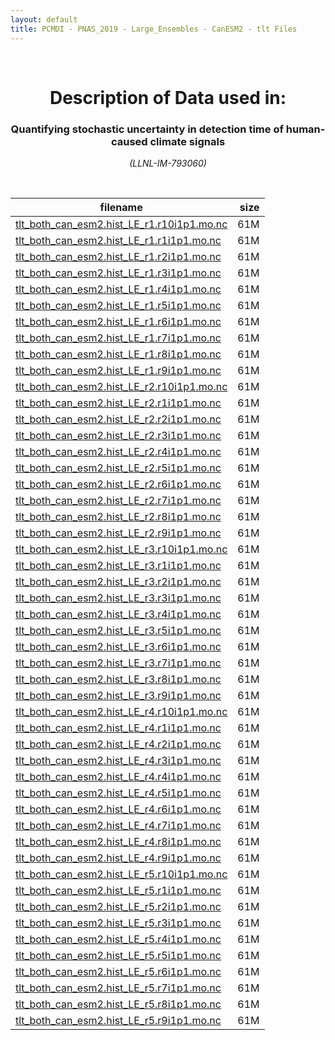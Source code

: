 ```yaml
---
layout: default
title: PCMDI - PNAS_2019 - Large_Ensembles - CanESM2 - tlt Files
---
```


<br>
<center>
    <p>
        <h1>Description of Data used in:</h1>
        <h3>Quantifying stochastic uncertainty in detection time of human-caused climate signals</h3>
    </p>
    <p><em>(LLNL-IM-793060)</em></p>
</center>
<br>

filename | size
   ---   | ---:
[tlt_both_can_esm2.hist_LE_r1.r10i1p1.mo.nc](https://pcmdi.llnl.gov/climate-data/PNAS_2019/Large_Ensembles/CanESM2/tlt/tlt_both_can_esm2.hist_LE_r1.r10i1p1.mo.nc) | 61M
[tlt_both_can_esm2.hist_LE_r1.r1i1p1.mo.nc](https://pcmdi.llnl.gov/climate-data/PNAS_2019/Large_Ensembles/CanESM2/tlt/tlt_both_can_esm2.hist_LE_r1.r1i1p1.mo.nc) | 61M
[tlt_both_can_esm2.hist_LE_r1.r2i1p1.mo.nc](https://pcmdi.llnl.gov/climate-data/PNAS_2019/Large_Ensembles/CanESM2/tlt/tlt_both_can_esm2.hist_LE_r1.r2i1p1.mo.nc) | 61M
[tlt_both_can_esm2.hist_LE_r1.r3i1p1.mo.nc](https://pcmdi.llnl.gov/climate-data/PNAS_2019/Large_Ensembles/CanESM2/tlt/tlt_both_can_esm2.hist_LE_r1.r3i1p1.mo.nc) | 61M
[tlt_both_can_esm2.hist_LE_r1.r4i1p1.mo.nc](https://pcmdi.llnl.gov/climate-data/PNAS_2019/Large_Ensembles/CanESM2/tlt/tlt_both_can_esm2.hist_LE_r1.r4i1p1.mo.nc) | 61M
[tlt_both_can_esm2.hist_LE_r1.r5i1p1.mo.nc](https://pcmdi.llnl.gov/climate-data/PNAS_2019/Large_Ensembles/CanESM2/tlt/tlt_both_can_esm2.hist_LE_r1.r5i1p1.mo.nc) | 61M
[tlt_both_can_esm2.hist_LE_r1.r6i1p1.mo.nc](https://pcmdi.llnl.gov/climate-data/PNAS_2019/Large_Ensembles/CanESM2/tlt/tlt_both_can_esm2.hist_LE_r1.r6i1p1.mo.nc) | 61M
[tlt_both_can_esm2.hist_LE_r1.r7i1p1.mo.nc](https://pcmdi.llnl.gov/climate-data/PNAS_2019/Large_Ensembles/CanESM2/tlt/tlt_both_can_esm2.hist_LE_r1.r7i1p1.mo.nc) | 61M
[tlt_both_can_esm2.hist_LE_r1.r8i1p1.mo.nc](https://pcmdi.llnl.gov/climate-data/PNAS_2019/Large_Ensembles/CanESM2/tlt/tlt_both_can_esm2.hist_LE_r1.r8i1p1.mo.nc) | 61M
[tlt_both_can_esm2.hist_LE_r1.r9i1p1.mo.nc](https://pcmdi.llnl.gov/climate-data/PNAS_2019/Large_Ensembles/CanESM2/tlt/tlt_both_can_esm2.hist_LE_r1.r9i1p1.mo.nc) | 61M
[tlt_both_can_esm2.hist_LE_r2.r10i1p1.mo.nc](https://pcmdi.llnl.gov/climate-data/PNAS_2019/Large_Ensembles/CanESM2/tlt/tlt_both_can_esm2.hist_LE_r2.r10i1p1.mo.nc) | 61M
[tlt_both_can_esm2.hist_LE_r2.r1i1p1.mo.nc](https://pcmdi.llnl.gov/climate-data/PNAS_2019/Large_Ensembles/CanESM2/tlt/tlt_both_can_esm2.hist_LE_r2.r1i1p1.mo.nc) | 61M
[tlt_both_can_esm2.hist_LE_r2.r2i1p1.mo.nc](https://pcmdi.llnl.gov/climate-data/PNAS_2019/Large_Ensembles/CanESM2/tlt/tlt_both_can_esm2.hist_LE_r2.r2i1p1.mo.nc) | 61M
[tlt_both_can_esm2.hist_LE_r2.r3i1p1.mo.nc](https://pcmdi.llnl.gov/climate-data/PNAS_2019/Large_Ensembles/CanESM2/tlt/tlt_both_can_esm2.hist_LE_r2.r3i1p1.mo.nc) | 61M
[tlt_both_can_esm2.hist_LE_r2.r4i1p1.mo.nc](https://pcmdi.llnl.gov/climate-data/PNAS_2019/Large_Ensembles/CanESM2/tlt/tlt_both_can_esm2.hist_LE_r2.r4i1p1.mo.nc) | 61M
[tlt_both_can_esm2.hist_LE_r2.r5i1p1.mo.nc](https://pcmdi.llnl.gov/climate-data/PNAS_2019/Large_Ensembles/CanESM2/tlt/tlt_both_can_esm2.hist_LE_r2.r5i1p1.mo.nc) | 61M
[tlt_both_can_esm2.hist_LE_r2.r6i1p1.mo.nc](https://pcmdi.llnl.gov/climate-data/PNAS_2019/Large_Ensembles/CanESM2/tlt/tlt_both_can_esm2.hist_LE_r2.r6i1p1.mo.nc) | 61M
[tlt_both_can_esm2.hist_LE_r2.r7i1p1.mo.nc](https://pcmdi.llnl.gov/climate-data/PNAS_2019/Large_Ensembles/CanESM2/tlt/tlt_both_can_esm2.hist_LE_r2.r7i1p1.mo.nc) | 61M
[tlt_both_can_esm2.hist_LE_r2.r8i1p1.mo.nc](https://pcmdi.llnl.gov/climate-data/PNAS_2019/Large_Ensembles/CanESM2/tlt/tlt_both_can_esm2.hist_LE_r2.r8i1p1.mo.nc) | 61M
[tlt_both_can_esm2.hist_LE_r2.r9i1p1.mo.nc](https://pcmdi.llnl.gov/climate-data/PNAS_2019/Large_Ensembles/CanESM2/tlt/tlt_both_can_esm2.hist_LE_r2.r9i1p1.mo.nc) | 61M
[tlt_both_can_esm2.hist_LE_r3.r10i1p1.mo.nc](https://pcmdi.llnl.gov/climate-data/PNAS_2019/Large_Ensembles/CanESM2/tlt/tlt_both_can_esm2.hist_LE_r3.r10i1p1.mo.nc) | 61M
[tlt_both_can_esm2.hist_LE_r3.r1i1p1.mo.nc](https://pcmdi.llnl.gov/climate-data/PNAS_2019/Large_Ensembles/CanESM2/tlt/tlt_both_can_esm2.hist_LE_r3.r1i1p1.mo.nc) | 61M
[tlt_both_can_esm2.hist_LE_r3.r2i1p1.mo.nc](https://pcmdi.llnl.gov/climate-data/PNAS_2019/Large_Ensembles/CanESM2/tlt/tlt_both_can_esm2.hist_LE_r3.r2i1p1.mo.nc) | 61M
[tlt_both_can_esm2.hist_LE_r3.r3i1p1.mo.nc](https://pcmdi.llnl.gov/climate-data/PNAS_2019/Large_Ensembles/CanESM2/tlt/tlt_both_can_esm2.hist_LE_r3.r3i1p1.mo.nc) | 61M
[tlt_both_can_esm2.hist_LE_r3.r4i1p1.mo.nc](https://pcmdi.llnl.gov/climate-data/PNAS_2019/Large_Ensembles/CanESM2/tlt/tlt_both_can_esm2.hist_LE_r3.r4i1p1.mo.nc) | 61M
[tlt_both_can_esm2.hist_LE_r3.r5i1p1.mo.nc](https://pcmdi.llnl.gov/climate-data/PNAS_2019/Large_Ensembles/CanESM2/tlt/tlt_both_can_esm2.hist_LE_r3.r5i1p1.mo.nc) | 61M
[tlt_both_can_esm2.hist_LE_r3.r6i1p1.mo.nc](https://pcmdi.llnl.gov/climate-data/PNAS_2019/Large_Ensembles/CanESM2/tlt/tlt_both_can_esm2.hist_LE_r3.r6i1p1.mo.nc) | 61M
[tlt_both_can_esm2.hist_LE_r3.r7i1p1.mo.nc](https://pcmdi.llnl.gov/climate-data/PNAS_2019/Large_Ensembles/CanESM2/tlt/tlt_both_can_esm2.hist_LE_r3.r7i1p1.mo.nc) | 61M
[tlt_both_can_esm2.hist_LE_r3.r8i1p1.mo.nc](https://pcmdi.llnl.gov/climate-data/PNAS_2019/Large_Ensembles/CanESM2/tlt/tlt_both_can_esm2.hist_LE_r3.r8i1p1.mo.nc) | 61M
[tlt_both_can_esm2.hist_LE_r3.r9i1p1.mo.nc](https://pcmdi.llnl.gov/climate-data/PNAS_2019/Large_Ensembles/CanESM2/tlt/tlt_both_can_esm2.hist_LE_r3.r9i1p1.mo.nc) | 61M
[tlt_both_can_esm2.hist_LE_r4.r10i1p1.mo.nc](https://pcmdi.llnl.gov/climate-data/PNAS_2019/Large_Ensembles/CanESM2/tlt/tlt_both_can_esm2.hist_LE_r4.r10i1p1.mo.nc) | 61M
[tlt_both_can_esm2.hist_LE_r4.r1i1p1.mo.nc](https://pcmdi.llnl.gov/climate-data/PNAS_2019/Large_Ensembles/CanESM2/tlt/tlt_both_can_esm2.hist_LE_r4.r1i1p1.mo.nc) | 61M
[tlt_both_can_esm2.hist_LE_r4.r2i1p1.mo.nc](https://pcmdi.llnl.gov/climate-data/PNAS_2019/Large_Ensembles/CanESM2/tlt/tlt_both_can_esm2.hist_LE_r4.r2i1p1.mo.nc) | 61M
[tlt_both_can_esm2.hist_LE_r4.r3i1p1.mo.nc](https://pcmdi.llnl.gov/climate-data/PNAS_2019/Large_Ensembles/CanESM2/tlt/tlt_both_can_esm2.hist_LE_r4.r3i1p1.mo.nc) | 61M
[tlt_both_can_esm2.hist_LE_r4.r4i1p1.mo.nc](https://pcmdi.llnl.gov/climate-data/PNAS_2019/Large_Ensembles/CanESM2/tlt/tlt_both_can_esm2.hist_LE_r4.r4i1p1.mo.nc) | 61M
[tlt_both_can_esm2.hist_LE_r4.r5i1p1.mo.nc](https://pcmdi.llnl.gov/climate-data/PNAS_2019/Large_Ensembles/CanESM2/tlt/tlt_both_can_esm2.hist_LE_r4.r5i1p1.mo.nc) | 61M
[tlt_both_can_esm2.hist_LE_r4.r6i1p1.mo.nc](https://pcmdi.llnl.gov/climate-data/PNAS_2019/Large_Ensembles/CanESM2/tlt/tlt_both_can_esm2.hist_LE_r4.r6i1p1.mo.nc) | 61M
[tlt_both_can_esm2.hist_LE_r4.r7i1p1.mo.nc](https://pcmdi.llnl.gov/climate-data/PNAS_2019/Large_Ensembles/CanESM2/tlt/tlt_both_can_esm2.hist_LE_r4.r7i1p1.mo.nc) | 61M
[tlt_both_can_esm2.hist_LE_r4.r8i1p1.mo.nc](https://pcmdi.llnl.gov/climate-data/PNAS_2019/Large_Ensembles/CanESM2/tlt/tlt_both_can_esm2.hist_LE_r4.r8i1p1.mo.nc) | 61M
[tlt_both_can_esm2.hist_LE_r4.r9i1p1.mo.nc](https://pcmdi.llnl.gov/climate-data/PNAS_2019/Large_Ensembles/CanESM2/tlt/tlt_both_can_esm2.hist_LE_r4.r9i1p1.mo.nc) | 61M
[tlt_both_can_esm2.hist_LE_r5.r10i1p1.mo.nc](https://pcmdi.llnl.gov/climate-data/PNAS_2019/Large_Ensembles/CanESM2/tlt/tlt_both_can_esm2.hist_LE_r5.r10i1p1.mo.nc) | 61M
[tlt_both_can_esm2.hist_LE_r5.r1i1p1.mo.nc](https://pcmdi.llnl.gov/climate-data/PNAS_2019/Large_Ensembles/CanESM2/tlt/tlt_both_can_esm2.hist_LE_r5.r1i1p1.mo.nc) | 61M
[tlt_both_can_esm2.hist_LE_r5.r2i1p1.mo.nc](https://pcmdi.llnl.gov/climate-data/PNAS_2019/Large_Ensembles/CanESM2/tlt/tlt_both_can_esm2.hist_LE_r5.r2i1p1.mo.nc) | 61M
[tlt_both_can_esm2.hist_LE_r5.r3i1p1.mo.nc](https://pcmdi.llnl.gov/climate-data/PNAS_2019/Large_Ensembles/CanESM2/tlt/tlt_both_can_esm2.hist_LE_r5.r3i1p1.mo.nc) | 61M
[tlt_both_can_esm2.hist_LE_r5.r4i1p1.mo.nc](https://pcmdi.llnl.gov/climate-data/PNAS_2019/Large_Ensembles/CanESM2/tlt/tlt_both_can_esm2.hist_LE_r5.r4i1p1.mo.nc) | 61M
[tlt_both_can_esm2.hist_LE_r5.r5i1p1.mo.nc](https://pcmdi.llnl.gov/climate-data/PNAS_2019/Large_Ensembles/CanESM2/tlt/tlt_both_can_esm2.hist_LE_r5.r5i1p1.mo.nc) | 61M
[tlt_both_can_esm2.hist_LE_r5.r6i1p1.mo.nc](https://pcmdi.llnl.gov/climate-data/PNAS_2019/Large_Ensembles/CanESM2/tlt/tlt_both_can_esm2.hist_LE_r5.r6i1p1.mo.nc) | 61M
[tlt_both_can_esm2.hist_LE_r5.r7i1p1.mo.nc](https://pcmdi.llnl.gov/climate-data/PNAS_2019/Large_Ensembles/CanESM2/tlt/tlt_both_can_esm2.hist_LE_r5.r7i1p1.mo.nc) | 61M
[tlt_both_can_esm2.hist_LE_r5.r8i1p1.mo.nc](https://pcmdi.llnl.gov/climate-data/PNAS_2019/Large_Ensembles/CanESM2/tlt/tlt_both_can_esm2.hist_LE_r5.r8i1p1.mo.nc) | 61M
[tlt_both_can_esm2.hist_LE_r5.r9i1p1.mo.nc](https://pcmdi.llnl.gov/climate-data/PNAS_2019/Large_Ensembles/CanESM2/tlt/tlt_both_can_esm2.hist_LE_r5.r9i1p1.mo.nc) | 61M
